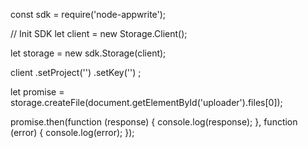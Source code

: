 const sdk = require('node-appwrite');

// Init SDK
let client = new Storage.Client();

let storage = new sdk.Storage(client);

client
    .setProject('')
    .setKey('')
;

let promise = storage.createFile(document.getElementById('uploader').files[0]);

promise.then(function (response) {
    console.log(response);
}, function (error) {
    console.log(error);
});